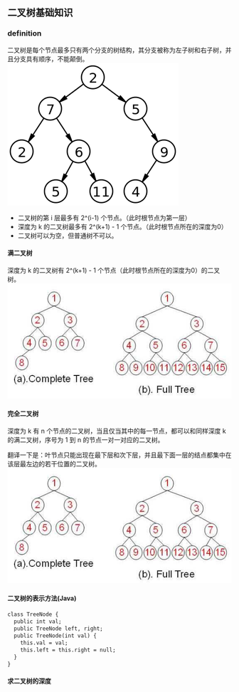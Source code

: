 ## 二叉树基础知识

### definition
二叉树是每个节点最多只有两个分支的树结构，其分支被称为左子树和右子树，并且分支具有顺序，不能颠倒。
![binary tree](../pic/binary-tree.png)

- 二叉树的第 i 层最多有 2^(i-1) 个节点。（此时根节点为第一层）
- 深度为 k 的二叉树最多有 2^(k+1) - 1 个节点。（此时根节点所在的深度为0）
- 二叉树可以为空，但普通树不可以。

#### 满二叉树
深度为 k 的二叉树有 2^(k+1) - 1 个节点（此时根节点所在的深度为0）的二叉树。
![full binary tree](../pic/complete-full-binary-tree.jpg)

#### 完全二叉树
深度为 k 有 n 个节点的二叉树，当且仅当其中的每一节点，都可以和同样深度 k 的满二叉树，序号为 1 到 n 的节点一对一对应的二叉树。

翻译一下是：叶节点只能出现在最下层和次下层，并且最下面一层的结点都集中在该层最左边的若干位置的二叉树。
![complete binary tree](../pic/complete-full-binary-tree.jpg)

#### 二叉树的表示方法(Java)
```
class TreeNode {
  public int val;
  public TreeNode left, right;
  public TreeNode(int val) {
    this.val = val;
    this.left = this.right = null;
  }
}
```

#### 求二叉树的深度
